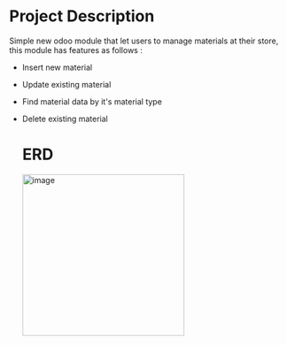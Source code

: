 # Project Description
Simple new odoo module that let users to manage materials at their store, this module has features as follows :
- Insert new material
- Update existing material
- Find material data by it's material type
- Delete existing material

  # ERD
  <img width="292" alt="image" src="https://github.com/abdullahaaf/odoo-crud/assets/16618535/c348ea7f-0c1a-406a-a1bd-460f12835181">
